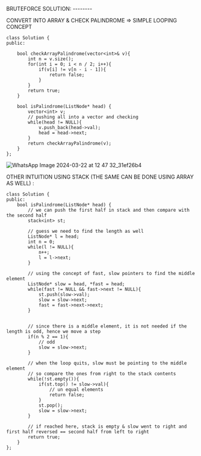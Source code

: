 ​BRUTEFORCE SOLUTION: -------- 
    
CONVERT INTO ARRAY & CHECK PALINDROME => SIMPLE LOOPING CONCEPT   
    
```
class Solution {
public:
    
    bool checkArrayPalindrome(vector<int>& v){
        int n = v.size();
        for(int i = 0; i < n / 2; i++){
            if(v[i] != v[n - i - 1]){
                return false;
            }
        }
        return true;
    }
    
    bool isPalindrome(ListNode* head) {
        vector<int> v;
        // pushing all into a vector and checking
        while(head != NULL){
            v.push_back(head->val);
            head = head->next;
        }
        return checkArrayPalindrome(v);
    }
};
```
        
![WhatsApp Image 2024-03-22 at 12 47 32_31ef26b4](https://gist.github.com/assets/73538974/409f2005-1ed4-4664-9b9a-b95aa56d67a9)        
        
OTHER INTUITION USING STACK (THE SAME CAN BE DONE USING ARRAY AS WELL) : 

```
class Solution {
public:
    bool isPalindrome(ListNode* head) {
        // we can push the first half in stack and then compare with the second half
        stack<int> st;
        
        // guess we need to find the length as well
        ListNode* l = head;
        int n = 0;
        while(l != NULL){
            n++;
            l = l->next;
        }
        
        // using the concept of fast, slow pointers to find the middle element
        ListNode* slow = head, *fast = head;
        while(fast != NULL && fast->next != NULL){
            st.push(slow->val);
            slow = slow->next;
            fast = fast->next->next;
        }
        
        
        // since there is a middle element, it is not needed if the length is odd, hence we move a step
        if(n % 2 == 1){
            // odd
            slow = slow->next;
        }
        
        // when the loop quits, slow must be pointing to the middle element
        // so compare the ones from right to the stack contents
        while(!st.empty()){
            if(st.top() != slow->val){
                // un equal elements
                return false; 
            }
            st.pop();
            slow = slow->next;
        }
        
        // if reached here, stack is empty & slow went to right and first half reversed == second half from left to right
        return true;
    }
};
```
